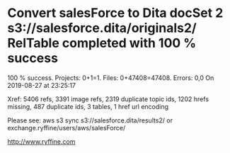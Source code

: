 # Convert salesForce to Dita docSet 2 s3://salesforce.dita/originals2/ RelTable completed with 100 % success

100 % success. Projects: 0+1=1.  Files: 0+47408=47408. Errors: 0,0  On 2019-08-27 at 23:25:17

Xref: 5406 refs, 3391 image refs, 2319 duplicate topic ids, 1202 hrefs missing, 487 duplicate ids, 3 tables, 1 href url encoding

Please see: aws s3 sync s3://salesforce.dita/results2/ or exchange.ryffine/users/aws/salesForce/

http://www.ryffine.com

